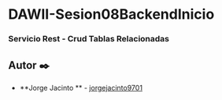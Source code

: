 # DAWII-Sesion08BackendInicio
### Servicio Rest - Crud Tablas Relacionadas

## Autor ✒️

* **Jorge Jacinto ** - [jorgejacinto9701](https://github.com/jorgejacinto9701)
